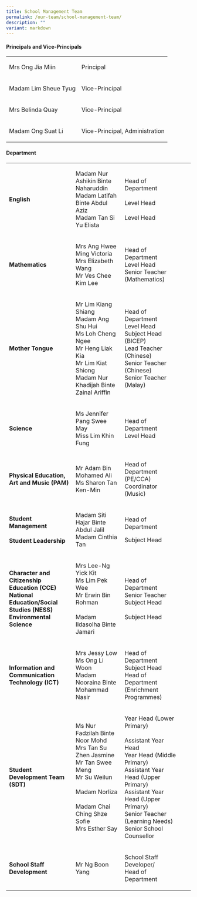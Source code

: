 ```yaml
---
title: School Management Team
permalink: /our-team/school-management-team/
description: ""
variant: markdown
---
```

<h4><strong>Principals and Vice-Principals</strong></h4><table><tbody><tr><td><p style="box-sizing: inherit; font-size: 1em;">Mrs Ong Jia Miin</p></td><td rowspan="1" colspan="1"><p style="box-sizing: inherit; font-size: 1em;">Principal</p></td></tr><tr><td rowspan="1" colspan="1"><p style="box-sizing: inherit; font-size: 1em;">Madam Lim Sheue Tyug</p></td><td rowspan="1" colspan="1"><p style="box-sizing: inherit; font-size: 1em;">Vice-Principal</p></td></tr><tr><td rowspan="1" colspan="1"><p style="box-sizing: inherit; font-size: 1em;">Mrs Belinda Quay</p></td><td rowspan="1" colspan="1"><p style="box-sizing: inherit; font-size: 1em;">Vice-Principal</p></td></tr><tr><td rowspan="1" colspan="1"><p style="box-sizing: inherit; font-size: 1em;">Madam Ong Suat Li</p></td><td rowspan="1" colspan="1"><p style="box-sizing: inherit; font-size: 1em;">Vice-Principal, Administration</p></td></tr></tbody></table><h4><strong>Department</strong></h4><table><tbody><tr><td rowspan="1" colspan="1"><p style="box-sizing: inherit; font-size: 1em;"><strong>English</strong></p></td><td rowspan="1" colspan="1"><p style="box-sizing: inherit; font-size: 1em;">Madam Nur Ashikin Binte Naharuddin<br>Madam Latifah Binte Abdul Aziz<br>Madam Tan Si Yu Elista</p></td><td rowspan="1" colspan="1"><p style="box-sizing: inherit; font-size: 1em;">Head of Department<br><br>Level Head<br><br>Level Head</p></td><td rowspan="1" colspan="1"><p></p></td><td rowspan="1" colspan="1"><p></p></td></tr><tr><td rowspan="1" colspan="1"><p style="box-sizing: inherit; font-size: 1em;"><strong>Mathematics</strong></p></td><td rowspan="1" colspan="1"><p style="box-sizing: inherit; font-size: 1em;">Mrs Ang Hwee Ming Victoria<br>Mrs Elizabeth Wang<br>Mr Ves Chee Kim Lee<br></p></td><td rowspan="1" colspan="1"><p style="box-sizing: inherit; font-size: 1em;">Head of Department<br>Level Head<br>Senior Teacher (Mathematics)</p></td></tr><tr><td rowspan="1" colspan="1"><p style="box-sizing: inherit; font-size: 1em;"><strong>Mother Tongue</strong></p></td><td rowspan="1" colspan="1"><p style="box-sizing: inherit; font-size: 1em;">Mr Lim Kiang Shiang<br>Madam Ang Shu Hui<br>Ms Loh Cheng Ngee<br>Mr Heng Liak Kia<br>Mr Lim Kiat Shiong<br>Madam Nur Khadijah Binte Zainal Ariffin</p></td><td rowspan="1" colspan="1"><p style="box-sizing: inherit; font-size: 1em;">Head of Department<br>Level Head<br>Subject Head (BICEP)<br>Lead Teacher (Chinese)<br>Senior Teacher (Chinese)<br>Senior Teacher (Malay)</p></td></tr><tr><td rowspan="1" colspan="1"><p style="box-sizing: inherit; font-size: 1em;"><strong>Science</strong></p></td><td rowspan="1" colspan="1"><p style="box-sizing: inherit; font-size: 1em;">Ms Jennifer Pang Swee May<br>Miss Lim Khin Fung</p></td><td rowspan="1" colspan="1"><p style="box-sizing: inherit; font-size: 1em;">Head of Department<br>Level Head</p></td></tr><tr></tr><tr><td rowspan="1" colspan="1"><p style="box-sizing: inherit; font-size: 1em;"><strong>Physical Education, Art and Music (PAM)</strong></p></td><td rowspan="1" colspan="1"><p style="box-sizing: inherit; font-size: 1em;">Mr Adam Bin Mohamed Ali<br>Ms Sharon Tan Ken-Min</p></td><td rowspan="1" colspan="1"><p style="box-sizing: inherit; font-size: 1em;">Head of Department (PE/CCA)<br>Coordinator (Music)</p></td></tr><tr><td rowspan="1" colspan="1"><p style="box-sizing: inherit; font-size: 1em;"><strong>Student Management</strong><br><strong><br>Student Leadership</strong></p></td><td rowspan="1" colspan="1"><p style="box-sizing: inherit; font-size: 1em;">Madam Siti Hajar Binte Abdul Jalil<br>Madam Cinthia Tan</p></td><td rowspan="1" colspan="1"><p style="box-sizing: inherit; font-size: 1em;">Head of Department<br></p><p style="box-sizing: inherit; font-size: 1em;">Subject Head</p></td></tr><tr><td rowspan="1" colspan="1"><p style="box-sizing: inherit; font-size: 1em;"><strong>Character and Citizenship Education (CCE)<br>National Education/Social Studies (NESS)<br>Environmental Science</strong></p></td><td rowspan="1" colspan="1"><p style="box-sizing: inherit; font-size: 1em;">Mrs Lee-Ng Yick Kit<br>Ms Lim Pek Wee<br>Mr Erwin Bin Rohman<br><br>Madam Ildasolha Binte Jamari</p></td><td rowspan="1" colspan="1"><p style="box-sizing: inherit; font-size: 1em;">Head of Department<br>Senior Teacher<br>Subject Head<br><br>Subject Head</p></td></tr><tr><td rowspan="1" colspan="1"><p style="box-sizing: inherit; font-size: 1em;"><strong>Information and Communication Technology (ICT)</strong></p></td><td rowspan="1" colspan="1"><p style="box-sizing: inherit; font-size: 1em;">Mrs Jessy Low<br>Ms Ong Li Woon<br>Madam Nooraina Binte Mohammad Nasir</p></td><td rowspan="1" colspan="1"><p style="box-sizing: inherit; font-size: 1em;">Head of Department<br>Subject Head<br>Head of Department (Enrichment Programmes)</p></td></tr><tr><td rowspan="1" colspan="1"><p style="box-sizing: inherit; font-size: 1em;"><strong>Student Development Team (SDT)</strong></p></td><td rowspan="1" colspan="1"><p style="box-sizing: inherit; font-size: 1em;">Ms Nur Fadzilah Binte Noor Mohd<br>Mrs Tan Su Zhen Jasmine<br>Mr Tan Swee Meng<br>Mr Su Weilun<br><br>Madam Norliza<br><br>Madam Chai Ching Shze Sofie<br>Mrs Esther Say</p></td><td rowspan="1" colspan="1"><p style="box-sizing: inherit; font-size: 1em;">Year Head (Lower Primary)<br><br>Assistant Year Head<br>Year Head (Middle Primary)<br>Assistant Year Head (Upper Primary)<br>Assistant Year Head (Upper Primary)<br>Senior Teacher (Learning Needs)<br>Senior School Counsellor</p></td></tr><tr><td rowspan="1" colspan="1"><p style="box-sizing: inherit; font-size: 1em;"><strong>School Staff Development</strong></p></td><td rowspan="1" colspan="1"><p style="box-sizing: inherit; font-size: 1em;">Mr Ng Boon Yang</p></td><td rowspan="1" colspan="1"><p style="box-sizing: inherit; font-size: 1em;">School Staff Developer/<br>Head of Department</p></td></tr></tbody></table><p></p>